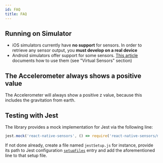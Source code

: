 ```yaml
---
id: FAQ
title: FAQ
---
```


## Running on Simulator

- iOS simulators currently have **no support** for sensors. In order to retrieve any sensor output, you **must develop on a real device**
- Android simulators offer support for some sensors. [This article](https://developer.android.com/studio/run/emulator#extended) documents how to use them (see "Virtual Sensors" section)

## The Accelerometer always shows a positive value

The Accelerometer will always show a positive z value, because this includes the gravitation from earth.

## Testing with Jest

The library provides a mock implementation for Jest via the following line:

```js
jest.mock('react-native-sensors', () => require('react-native-sensors/mock'))
```

If not done already, create a file named `jestSetup.js` for instance, provide its path to Jest configuration [`setupFiles`](https://jestjs.io/docs/en/configuration.html#setupfiles-array) entry and add the aforementioned line to that setup file.
